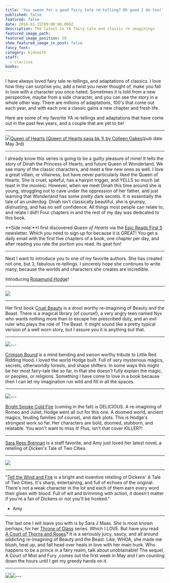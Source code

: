 ```yaml
---
title: 'You swoon for a good fairy tale re-telling? Oh good I do too!'
published: false
featured: false
date: 2016-01-15T09:00:00.000Z
description: The latest in YA fairy tale and classic re-imaginings
featured_image_path:
featured_image_position: 50
show_featured_image_in_post: false
fancy_font:
category: kidsmith
staff:
  - clarissa
books:
---
```



I have always loved fairy tale re-tellings, and adaptations of classics. I love how they can surprise you, add a twist you never thought of, make you fall in love with a character you once hated. Sometimes it is told from a new perspective, maybe from a side character, and you can see the story in a whole other way. There are millions of adaptations, 100's that come out each year, and with each one a classic gains a new chapter and fresh life.

Here are some of my favorite YA re-tellings and adaptations that have come out in the past few years, and a couple that are yet to be!

---

![](/uploads/versions/queen-of-hearts---x----264-400x---.jpg)[Queen of Hearts (Queen of Hearts saga bk 1) by Colleen Oakes](http://www.brooklinebooksmith-shop.com/book/9780062409720)(pub date May 3rd)

---

I already know this series is going to be a guilty pleasure of mine! It tells the story of Dinah the Princess of Hearts, and future Queen of Wonderland. We see many of the classic characters, and meet a few new ones as well. I love a great villain, or villainess, but have never particularly liked the Queen of Hearts. She is cruel, spiteful, has a hairpin trigger, and YELLS so much (at least in the movies). However, when we meet Dinah this time around she is young, struggling not to cave under the oppression of her father, and just learning that Wonderland has some pretty dark secrets. It is essentially the tale of an underdog. Dinah isn't classically beautiful, she is grumpy, distrusting, and has no self confidence. All things most people can relate to, and relate I did!! Four chapters in and the rest of my day was dedicated to this book.

**Side note:**I first discovered *Queen of Hearts* via the [Epic Reads First 5](http://www.epicreads.com/first5/) newsletter. Which you need to sign up for because it is GREAT! You get a daily email with the first five chapters of a book, one chapter per day, and after reading you rate the portion you read. Its geat fun!

---

Next I want to introduce you to one of my favorite authors. She has created not one, but 3, fabulous re-tellings. I sincerely hope she continues to write many, because the worlds and characters she creates are incredible.

Introducing [Rosamund Hodge](http://www.rosamundhodge.net/)!

---

![](/uploads/versions/9780062224743---x----266-400x---.jpg)

---

Her first book [Cruel Beauty](http://www.brooklinebooksmith-shop.com/book/9780062224743) is a drool worthy re-imagining of Beauty and the Beast. There is a magical library (of course!), a very angry teen named Nyx who wants nothing more than to escape her prescribed duty, and an evil ruler who plays the role of The Beast. It might sound like a pretty typical version of a well worn story, but I assure you it is anything but that.

---

![](/uploads/versions/crimsonbound---x----265-400x---.jpg)---

[Crimson Bound](http://www.brooklinebooksmith-shop.com/book/9780062224767) is a mind bending and swoon worthy tribute to Little Red Ridding Hood. I loved the world Hodge built. Full of very mysterious magics, secrets, otherworldly forests, and shape shifters. In some ways this might be her most fairy-tale like so far, in that she doesn't fully explain the magic, or peoples, or religions. Something I have come to love in a book because then I can let my imagination run wild and fill in all the spaces.

---

![](/uploads/versions/brightsmokecoldfire---x----264-400x---.jpg)---

[Bright Smoke C](http://www.brooklinebooksmith-shop.com/book/9780062369413)[old Fire](http://www.brooklinebooksmith-shop.com/search/site/bright%2520smoke%2520cold%2520fire)&nbsp;(coming in the fall) is DELICIOUS. A re-imagining of Romeo and Juliet, Hodge went all out for this one. A doomed world, ancient magics, feuding families (of course), and dark plots. This is Hodge's strongest work so far. Her characters are bold, doomed, stubborn, and relatable. You won't want to miss it! Plus, isn't that cover KILLER?!

---

[Sara Rees Brennan](http://www.brooklinebooksmith-shop.com/search/author/%22Brennan%2C%20Sarah%20Rees%22) is a staff favorite, and Amy just loved her latest novel, a retelling of Dicken's Tale of Two Cities.

---

![](/uploads/versions/tellthewindandfire---x----265-400x---.jpg)

---

"[Tell the Wind and Fire](http://www.brooklinebooksmith-shop.com/book/9780544318175) is a bright and inventive retelling of Dickens' A Tale of Two Cities. It's sharp, entertaining, and full of echoes of the original. There's not a weak character in the lot and each of them earn every word their given with blood. Full of wit and brimming with action, it doesn't matter if you're a fan of Dickens or not you'll be hooked."

- Amy &nbsp;

---

The last one I will leave you with is by Sara J Maas. She is most known perhaps, for her [Throne of Glass](http://www.brooklinebooksmith-shop.com/book/9781619630345) series. Which I LOVE. But have you read [A](__notset__)[&nbsp;Court of Thorns and Roses](http://www.brooklinebooksmith-shop.com/book/9781619635180)? It is a seriously juicy, saucy, and all around addicting re-imagining of Beauty and the Beast. Like, WHOA, she made me blush, heat up, and fall head over heals in love with her main hunk. Who happens to be a prince in a fairy realm, talk about unobtainable! The sequel, A Court of Mist and Fury ,comes out the first week in May and I am counting down the hours until I get my greedy hands on it.

---

![](/uploads/versions/courtofthornsandroses---x----267-400x---.jpg)![](/uploads/versions/courtofmistandfury---x----263-400x---.jpg)---

&nbsp;